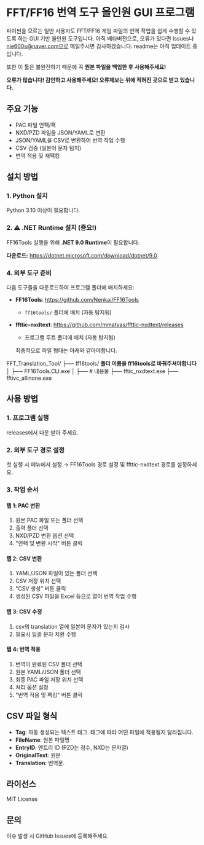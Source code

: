 # FFT/FF16 번역 도구 올인원 GUI 프로그램

파이썬을 모르는 일반 사용자도 FFT/FF16 게임 파일의 번역 작업을 쉽게 수행할 수 있도록 하는 GUI 기반 올인원 도구입니다.
아직 베타버전으로, 오류가 있다면 Issues나 nie600s@naver.com으로 메일주시면 감사하겠습니다.
readme는 아직 업데이트 중입니다.

또한 이 툴은 불완전하기 때문에 꼭 **원본 파일을 백업한 후 사용해주세요!**

**오류가 많습니다! 감안하고 사용해주세요! 오류제보는 위에 적혀진 곳으로 받고 있습니다.**

## 주요 기능

- PAC 파일 언팩/팩
- NXD/PZD 파일을 JSON/YAML로 변환
- JSON/YAML을 CSV로 변환하여 번역 작업 수행
- CSV 검증 (일본어 문자 탐지)
- 번역 적용 및 재팩킹

## 설치 방법

### 1. Python 설치
Python 3.10 이상이 필요합니다.

### 2. ⚠️ .NET Runtime 설치 (중요!)
FF16Tools 실행을 위해 **.NET 9.0 Runtime**이 필요합니다.

**다운로드:** https://dotnet.microsoft.com/download/dotnet/9.0

### 4. 외부 도구 준비
다음 도구들을 다운로드하여 프로그램 폴더에 배치하세요:

- **FF16Tools**: https://github.com/Nenkai/FF16Tools
  - `ff16tools/` 폴더에 배치 (자동 탐지됨)
- **ffttic-nxdtext**: https://github.com/mmatyas/ffttic-nxdtext/releases
  - 프로그램 루트 폴더에 배치 (자동 탐지됨)
 
  최종적으로 파일 형태는 아래와 같아야합니다.

FFT_Translation_Tool/
├── ff16tools/  **폴더 이름을 ff16tools로 바꿔주셔야합니다**
│   ├── FF16Tools.CLI.exe
│   ├── # 내용물
├── fftic_nxdtext.exe
├── fftivc_allinone.exe

## 사용 방법

### 1. 프로그램 실행
releases에서 다운 받아 주세요.

### 2. 외부 도구 경로 설정
첫 실행 시 메뉴에서 설정 → FF16Tools 경로 설정 및 ffttic-nxdtext 경로를 설정하세요.

### 3. 작업 순서

#### 탭 1: PAC 변환
1. 원본 PAC 파일 또는 폴더 선택
2. 출력 폴더 선택
3. NXD/PZD 변환 옵션 선택
4. "언팩 및 변환 시작" 버튼 클릭

#### 탭 2: CSV 변환
1. YAML/JSON 파일이 있는 폴더 선택
2. CSV 저장 위치 선택
3. "CSV 생성" 버튼 클릭
4. 생성된 CSV 파일을 Excel 등으로 열어 번역 작업 수행

#### 탭 3: CSV 수정
1. csv의 translation 열에 일본어 문자가 있는지 검사
2. 필요시 일괄 문자 치환 수행

#### 탭 4: 번역 적용
1. 번역이 완료된 CSV 폴더 선택
2. 원본 YAML/JSON 폴더 선택
3. 최종 PAC 파일 저장 위치 선택
4. 처리 옵션 설정
5. "번역 적용 및 팩킹" 버튼 클릭

## CSV 파일 형식

- **Tag**: 자동 생성되는 텍스트 태그. 태그에 따라 어떤 파일에 적용될지 달라집니다.
- **FileName**: 원본 파일명
- **EntryID**: 엔트리 ID (PZD는 정수, NXD는 문자열)
- **OriginalText**: 원문
- **Translation**: 번역문.

## 라이선스

MIT License

## 문의

이슈 발생 시 GitHub Issues에 등록해주세요.





